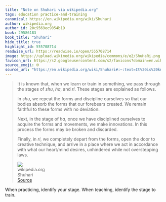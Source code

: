 ```yaml
---
title: "Note on Shuhari via wikipedia.org"
tags: education practice-and-training
canonical: https://en.wikipedia.org/wiki/Shuhari
author: wikipedia.org
author_id: 20c9569ec9054b19
book: 29586183
book_title: "Shuhari"
hide_title: true
highlight_id: 555708714
readwise_url: https://readwise.io/open/555708714
image: https://upload.wikimedia.org/wikipedia/commons/e/e2/ShuHaRi.png
favicon_url: https://s2.googleusercontent.com/s2/favicons?domain=en.wikipedia.org
source_emoji: 🌐
source_url: "https://en.wikipedia.org/wiki/Shuhari#:~:text=It%20is%20known,not%20overstepping%20laws."
---
```


> It is known that, when we learn or train in something, we pass through the stages of *shu*, *ha*, and *ri*. These stages are explained as follows.
> 
> In *shu*, we repeat the forms and discipline ourselves so that our bodies absorb the forms that our forebears created. We remain faithful to these forms with no deviation.
> 
> Next, in the stage of *ha*, once we have disciplined ourselves to acquire the forms and movements, we make innovations. In this process the forms may be broken and discarded.
> 
> Finally, in *ri*, we completely depart from the forms, open the door to creative technique, and arrive in a place where we act in accordance with what our heart/mind desires, unhindered while not overstepping laws.
> <div class="quoteback-footer"><div class="quoteback-avatar"><img class="mini-favicon" src="https://s2.googleusercontent.com/s2/favicons?domain=en.wikipedia.org"></div><div class="quoteback-metadata"><div class="metadata-inner"><span style="display:none">FROM:</span><div aria-label="wikipedia.org" class="quoteback-author"> wikipedia.org</div><div aria-label="Shuhari" class="quoteback-title"> Shuhari</div></div></div><div class="quoteback-backlink"><a target="_blank" aria-label="go to the full text of this quotation" rel="noopener" href="https://en.wikipedia.org/wiki/Shuhari#:~:text=It%20is%20known,not%20overstepping%20laws." class="quoteback-arrow"> Source</a></div></div>

When practicing, identify your stage. When teaching, identify the stage to train.